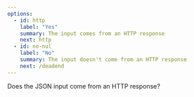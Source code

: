 ```yaml
---
options:
  - id: http
    label: "Yes"
    summary: The input comes from an HTTP response
    next: http
  - id: no-nul
    label: "No"
    summary: The input doesn't come from an HTTP response
    next: /deadend
---
```


Does the JSON input come from an HTTP response?